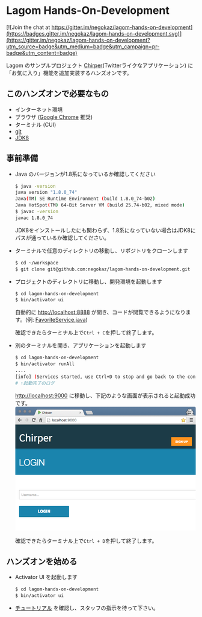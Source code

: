 # Lagom Hands-On-Development

[![Join the chat at https://gitter.im/negokaz/lagom-hands-on-development](https://badges.gitter.im/negokaz/lagom-hands-on-development.svg)](https://gitter.im/negokaz/lagom-hands-on-development?utm_source=badge&utm_medium=badge&utm_campaign=pr-badge&utm_content=badge)

Lagom のサンプルプロジェクト [Chirper](https://github.com/lagom/activator-lagom-java-chirper)(Twitterライクなアプリケーション) に「お気に入り」機能を追加実装するハンズオンです。

## このハンズオンで必要なもの

* インターネット環境
* ブラウザ ([Google Chrome](https://www.google.co.jp/chrome/browser/desktop/) 推奨)
* ターミナル (CUI)
* [git](https://git-scm.com/)
* [JDK8](http://www.oracle.com/technetwork/java/javase/downloads/index.html)

## 事前準備

* Java のバージョンが1.8系になっているか確認してください

    ```bash
    $ java -version
    java version "1.8.0_74"
    Java(TM) SE Runtime Environment (build 1.8.0_74-b02)
    Java HotSpot(TM) 64-Bit Server VM (build 25.74-b02, mixed mode)
    $ javac -version
    javac 1.8.0_74
    ```
    JDK8をインストールしたにも関わらず、1.8系になっていない場合はJDK8にパスが通っているか確認してください。
* ターミナルで任意のディレクトリの移動し、リポジトリをクローンします

    ```bash
    $ cd ~/workspace
    $ git clone git@github.com:negokaz/lagom-hands-on-development.git
    ```

* プロジェクトのディレクトリに移動し、開発環境を起動します

    ```bash
    $ cd lagom-hands-on-development
    $ bin/activator ui
    ```
    自動的に [http://localhost:8888](http://localhost:8888) が開き、コードが閲覧できるようになります。(例:  [FavoriteService.java](http://127.0.0.1:8888/app/lagom-hands-on-development/#code/favorite-api/src/main/java/sample/chirper/favorite/api/FavoriteService.java))

    確認できたらターミナル上で`Ctrl + C`を押して終了します。

* 別のターミナルを開き、アプリケーションを起動します

    ```bash
    $ cd lagom-hands-on-development
    $ bin/activator runAll
    ....
    [info] (Services started, use Ctrl+D to stop and go back to the console...)
    # ↑起動完了のログ
    ```

    [http://localhost:9000](http://localhost:9000) に移動し、下記のような画面が表示されると起動成功です。
    ![](doc/img/welcome-chiper.png)

    確認できたらターミナル上で`Ctrl + D`を押して終了します。

## ハンズオンを始める

* Activator UI を起動します

    ```bash
    $ cd lagom-hands-on-development
    $ bin/activator ui
    ```

* [チュートリアル](http://127.0.0.1:8888/app/lagom-hands-on-development/#tutorial/0) を確認し、スタッフの指示を待って下さい。
